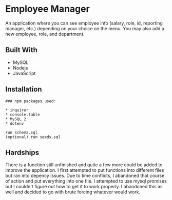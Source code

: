 # Employee Manager
An application where you can see employee info (salary, role, id, reporting manager, etc.) depending on your choice
on the menu. You may also add a new employee, role, and department.

## Built With 
* MySQL
* Nodejs
* JavaScript


## Installation

    ### npm packages used: 

    * inquirer
    * console.table
    * MySQL 2
    * dotenv

    run schema.sql
    (optional) run seeds.sql

## Hardships

There is a function still unfinished and quite a few more could be added to improve the application. 
I first attempted to put functions into different files but ran into depency issues. Due to time
conflicts, I abandoned that course of action and put everything into one file. I attempted to use
mysql promises but I couldn't figure out how to get it to work properly. I abandoned this as well and 
decided to go with brute forcing whatever would work. 